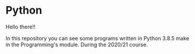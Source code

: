 # Python
<p>Hello there!!</p> 
In this repository you can see some programs written in Python 3.8.5 make in the Programming's module. During the 2020/21 course.
